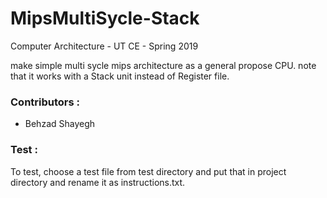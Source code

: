# MipsMultiSycle-Stack
Computer Architecture - UT CE - Spring 2019

make simple multi sycle mips architecture as a general propose CPU. note that it works with a Stack unit instead of Register file.

### Contributors :

 - Behzad Shayegh


### Test :

To test, choose a test file from test directory and put that in project directory and rename it as instructions.txt.
